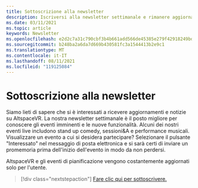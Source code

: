 ```yaml
---
title: Sottoscrizione alla newsletter
description: Iscriversi alla newsletter settimanale e rimanere aggiornati su eventi imminenti, nuove funzionalità e informazioni sulla community.
ms.date: 03/11/2021
ms.topic: article
keywords: Newsletter
ms.openlocfilehash: e2d2c7a31c790cbf3b4b661add566de45385e279f42918249bd6b20a203aeb94
ms.sourcegitcommit: b248ba2a6da7d669b430581fc3a1544413b2e9c1
ms.translationtype: MT
ms.contentlocale: it-IT
ms.lasthandoff: 08/11/2021
ms.locfileid: "119125084"
---
```

# <a name="subscribing-to-our-newsletter"></a>Sottoscrizione alla newsletter

Siamo lieti di sapere che si è interessati a ricevere aggiornamenti e notizie su AltspaceVR. La nostra newsletter settimanale è il posto migliore per conoscere gli eventi imminenti e le nuove funzionalità. Alcuni dei nostri eventi live includono stand up comedy, sessioni&A e performance musicali. Visualizzare un evento a cui si desidera partecipare? Selezionare il pulsante "Interessato" nel messaggio di posta elettronica e si sarà certi di inviare un promemoria prima dell'inizio dell'evento in modo da non perdersi.

AltspaceVR e gli eventi di pianificazione vengono costantemente aggiornati solo per l'utente. 

> [!div class="nextstepaction"] 
> [Fare clic qui per sottoscrivere.](http://altvr.us7.list-manage.com/subscribe?u=ca3b0ab1f83e7c2123f094df6&id=519b6a1ca4)
